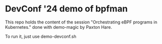 # DevConf '24 demo of bpfman

This repo holds the content of the session "Orchestrating eBPF programs in
Kubernetes." done with demo-magic by Paxton Hare.

To run it, just use demo-devconf.sh
